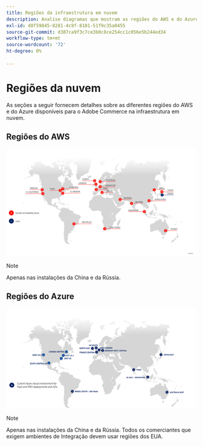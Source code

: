 ```yaml
---
title: Regiões da infraestrutura em nuvem
description: Analise diagramas que mostram as regiões do AWS e do Azure disponíveis para o Adobe Commerce.
exl-id: d8f59845-8281-4c9f-8101-51f9c35a0455
source-git-commit: d387ca9f3c7ce3b0c8ce254cc1c056e5b244ed34
workflow-type: tm+mt
source-wordcount: '72'
ht-degree: 0%

---
```


# Regiões da nuvem

As seções a seguir fornecem detalhes sobre as diferentes regiões do AWS e do Azure disponíveis para o Adobe Commerce na infraestrutura em nuvem.

## Regiões do AWS

![Diagrama mostrando as regiões do AWS](../../../assets/playbooks/aws-regions.png)

>[!NOTE]
>
> Apenas nas instalações da China e da Rússia.

## Regiões do Azure

![Diagrama que mostra as regiões do Azure](../../../assets/playbooks/azure-regions.png)

>[!NOTE]
>
> Apenas nas instalações da China e da Rússia. Todos os comerciantes que exigem ambientes de Integração devem usar regiões dos EUA.
